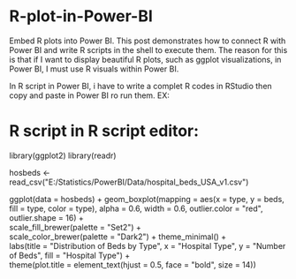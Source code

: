 # R-plot-in-Power-BI
Embed R plots into Power BI. This post demonstrates how to connect R with Power BI and write R scripts in the shell to execute them.
The reason for this is that if I want to display beautiful R plots, such as ggplot visualizations, in Power BI, I must use R visuals within Power BI.

In R script in Power BI, i have to write a complet R codes in RStudio then copy and paste in Power BI ro run them.
EX: 
# R script in R script editor:

library(ggplot2)
library(readr)

hosbeds <- read_csv("E:/Statistics/PowerBI/Data/hospital_beds_USA_v1.csv")

ggplot(data = hosbeds) +
  geom_boxplot(mapping = aes(x = type, y = beds, fill = type, color = type), 
               alpha = 0.6, width = 0.6, outlier.color = "red", outlier.shape = 16) +  
  scale_fill_brewer(palette = "Set2") +  
  scale_color_brewer(palette = "Dark2") + 
  theme_minimal() +  
  labs(title = "Distribution of Beds by Type",
       x = "Hospital Type",
       y = "Number of Beds",
       fill = "Hospital Type") +  
  theme(plot.title = element_text(hjust = 0.5, face = "bold", size = 14)) 

